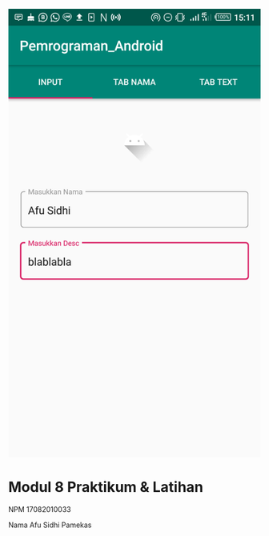 [![Tampilan](https://github.com/Afumoons/Pemrograman-mobile/blob/modul8-praktikum//assets/Screenshot_20200402-151123.png)](https://drive.google.com/file/d/12W089o7Wab07tbckFN7L1Q2mtBn1PtEV/view?usp=sharing "Klik untuk lihat")

# Modul 8 Praktikum & Latihan

NPM 17082010033

Nama Afu Sidhi Pamekas
